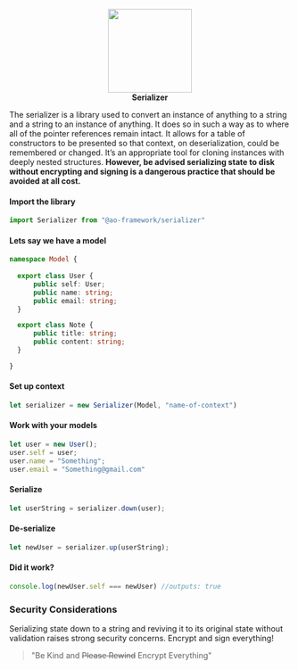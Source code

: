 <p align="center">
<img width="150" src="https://ao-framework.github.io/website/ao.logo.svg"><br>
<b>Serializer</b>
</p>

The serializer is a library used to convert an instance of anything to a string and a string to an instance of anything. It does so in such a way as to where all of the pointer references remain intact. It allows for a table of constructors to be presented so that context, on deserialization, could be remembered or changed. It’s an appropriate tool for cloning instances with deeply nested structures. **However, be advised serializing state to disk without encrypting and signing is a dangerous practice that should be avoided at all cost.**

#### Import the library
```ts
import Serializer from "@ao-framework/serializer"
```
#### Lets say we have a model 
```ts
namespace Model {
  
  export class User {
      public self: User;
      public name: string;
      public email: string;
  }

  export class Note {
      public title: string;
      public content: string;
  }

}
```

#### Set up context
```ts
let serializer = new Serializer(Model, "name-of-context")
```

#### Work with your models
```ts
let user = new User();
user.self = user;
user.name = "Something";
user.email = "Something@gmail.com"
```

#### Serialize
```ts
let userString = serializer.down(user);
```

#### De-serialize
```ts
let newUser = serializer.up(userString);
```

#### Did it work?
```ts
console.log(newUser.self === newUser) //outputs: true
```

### Security Considerations
Serializing state down to a string and reviving it to its original state
without validation raises strong security concerns. Encrypt and sign everything!

<blockquote>
    "Be Kind and <strike>Please Rewind</strike> Encrypt Everything"
</blockquote>
